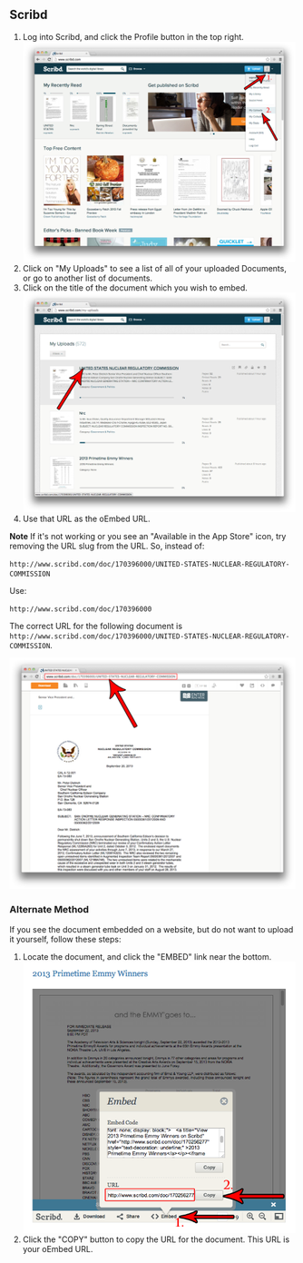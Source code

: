 ## Scribd

1. Log into Scribd, and click the Profile button in the top right.  
![Scribd 1](images/scribd1.png)
2. Click on "My Uploads" to see a list of all of your uploaded Documents, or go to another list of documents.
3. Click on the title of the document which you wish to embed.  
![Scribd 2](images/scribd2.png)
4. Use that URL as the oEmbed URL.

**Note** If it's not working or you see an "Available in the App Store" icon,
try removing the URL slug from the URL. So, instead of:

`http://www.scribd.com/doc/170396000/UNITED-STATES-NUCLEAR-REGULATORY-COMMISSION`

Use:

`http://www.scribd.com/doc/170396000`

The correct URL for the following document is `http://www.scribd.com/doc/170396000/UNITED-STATES-NUCLEAR-REGULATORY-COMMISSION`.

![Scribd 3](images/scribd3.png)


### Alternate Method

If you see the document embedded on a website, but do not want to upload it yourself, follow these steps:

1. Locate the document, and click the "EMBED" link near the bottom.  
![Scribd 4](images/scribd4.png)
2. Click the "COPY" button to copy the URL for the document. This URL is your oEmbed URL.
